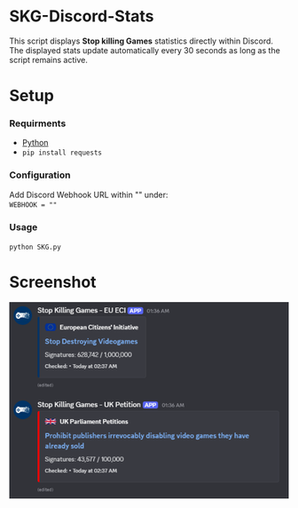 # SKG-Discord-Stats
This script displays **Stop killing Games** statistics directly within Discord. The displayed stats update automatically every 30 seconds as long as the script remains active.

# Setup
### Requirments
- [Python](https://www.python.org/downloads/) <br>
- `pip install requests`
### Configuration
Add Discord Webhook URL within "" under: <br>
`WEBHOOK = ""`
### Usage
`python SKG.py`

# Screenshot
![Screenshot](https://raw.githubusercontent.com/welshman/SKG-Discord-Stats/refs/heads/main/Screenshots/Screenshot%202025-06-29%20023751.png)

